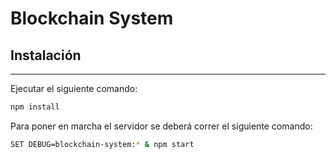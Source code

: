 # Blockchain System

## Instalación
---

Ejecutar el siguiente comando:

```bash
npm install
```

Para poner en marcha el servidor se deberá correr el siguiente comando:

```bash
SET DEBUG=blockchain-system:* & npm start
```